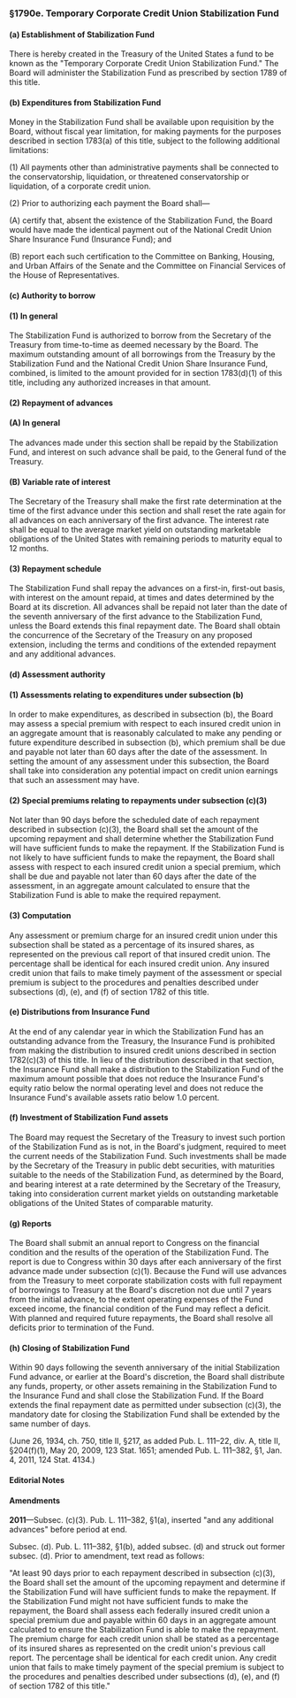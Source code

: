 ### §1790e. Temporary Corporate Credit Union Stabilization Fund ###

#### (a) Establishment of Stabilization Fund ####

There is hereby created in the Treasury of the United States a fund to be known as the "Temporary Corporate Credit Union Stabilization Fund." The Board will administer the Stabilization Fund as prescribed by section 1789 of this title.

#### (b) Expenditures from Stabilization Fund ####

Money in the Stabilization Fund shall be available upon requisition by the Board, without fiscal year limitation, for making payments for the purposes described in section 1783(a) of this title, subject to the following additional limitations:

(1) All payments other than administrative payments shall be connected to the conservatorship, liquidation, or threatened conservatorship or liquidation, of a corporate credit union.

(2) Prior to authorizing each payment the Board shall—

(A) certify that, absent the existence of the Stabilization Fund, the Board would have made the identical payment out of the National Credit Union Share Insurance Fund (Insurance Fund); and

(B) report each such certification to the Committee on Banking, Housing, and Urban Affairs of the Senate and the Committee on Financial Services of the House of Representatives.

#### (c) Authority to borrow ####

#### (1) In general ####

The Stabilization Fund is authorized to borrow from the Secretary of the Treasury from time-to-time as deemed necessary by the Board. The maximum outstanding amount of all borrowings from the Treasury by the Stabilization Fund and the National Credit Union Share Insurance Fund, combined, is limited to the amount provided for in section 1783(d)(1) of this title, including any authorized increases in that amount.

#### (2) Repayment of advances ####

#### (A) In general ####

The advances made under this section shall be repaid by the Stabilization Fund, and interest on such advance shall be paid, to the General fund of the Treasury.

#### (B) Variable rate of interest ####

The Secretary of the Treasury shall make the first rate determination at the time of the first advance under this section and shall reset the rate again for all advances on each anniversary of the first advance. The interest rate shall be equal to the average market yield on outstanding marketable obligations of the United States with remaining periods to maturity equal to 12 months.

#### (3) Repayment schedule ####

The Stabilization Fund shall repay the advances on a first-in, first-out basis, with interest on the amount repaid, at times and dates determined by the Board at its discretion. All advances shall be repaid not later than the date of the seventh anniversary of the first advance to the Stabilization Fund, unless the Board extends this final repayment date. The Board shall obtain the concurrence of the Secretary of the Treasury on any proposed extension, including the terms and conditions of the extended repayment and any additional advances.

#### (d) Assessment authority ####

#### (1) Assessments relating to expenditures under subsection (b) ####

In order to make expenditures, as described in subsection (b), the Board may assess a special premium with respect to each insured credit union in an aggregate amount that is reasonably calculated to make any pending or future expenditure described in subsection (b), which premium shall be due and payable not later than 60 days after the date of the assessment. In setting the amount of any assessment under this subsection, the Board shall take into consideration any potential impact on credit union earnings that such an assessment may have.

#### (2) Special premiums relating to repayments under subsection (c)(3) ####

Not later than 90 days before the scheduled date of each repayment described in subsection (c)(3), the Board shall set the amount of the upcoming repayment and shall determine whether the Stabilization Fund will have sufficient funds to make the repayment. If the Stabilization Fund is not likely to have sufficient funds to make the repayment, the Board shall assess with respect to each insured credit union a special premium, which shall be due and payable not later than 60 days after the date of the assessment, in an aggregate amount calculated to ensure that the Stabilization Fund is able to make the required repayment.

#### (3) Computation ####

Any assessment or premium charge for an insured credit union under this subsection shall be stated as a percentage of its insured shares, as represented on the previous call report of that insured credit union. The percentage shall be identical for each insured credit union. Any insured credit union that fails to make timely payment of the assessment or special premium is subject to the procedures and penalties described under subsections (d), (e), and (f) of section 1782 of this title.

#### (e) Distributions from Insurance Fund ####

At the end of any calendar year in which the Stabilization Fund has an outstanding advance from the Treasury, the Insurance Fund is prohibited from making the distribution to insured credit unions described in section 1782(c)(3) of this title. In lieu of the distribution described in that section, the Insurance Fund shall make a distribution to the Stabilization Fund of the maximum amount possible that does not reduce the Insurance Fund's equity ratio below the normal operating level and does not reduce the Insurance Fund's available assets ratio below 1.0 percent.

#### (f) Investment of Stabilization Fund assets ####

The Board may request the Secretary of the Treasury to invest such portion of the Stabilization Fund as is not, in the Board's judgment, required to meet the current needs of the Stabilization Fund. Such investments shall be made by the Secretary of the Treasury in public debt securities, with maturities suitable to the needs of the Stabilization Fund, as determined by the Board, and bearing interest at a rate determined by the Secretary of the Treasury, taking into consideration current market yields on outstanding marketable obligations of the United States of comparable maturity.

#### (g) Reports ####

The Board shall submit an annual report to Congress on the financial condition and the results of the operation of the Stabilization Fund. The report is due to Congress within 30 days after each anniversary of the first advance made under subsection (c)(1). Because the Fund will use advances from the Treasury to meet corporate stabilization costs with full repayment of borrowings to Treasury at the Board's discretion not due until 7 years from the initial advance, to the extent operating expenses of the Fund exceed income, the financial condition of the Fund may reflect a deficit. With planned and required future repayments, the Board shall resolve all deficits prior to termination of the Fund.

#### (h) Closing of Stabilization Fund ####

Within 90 days following the seventh anniversary of the initial Stabilization Fund advance, or earlier at the Board's discretion, the Board shall distribute any funds, property, or other assets remaining in the Stabilization Fund to the Insurance Fund and shall close the Stabilization Fund. If the Board extends the final repayment date as permitted under subsection (c)(3), the mandatory date for closing the Stabilization Fund shall be extended by the same number of days.

(June 26, 1934, ch. 750, title II, §217, as added Pub. L. 111–22, div. A, title II, §204(f)(1), May 20, 2009, 123 Stat. 1651; amended Pub. L. 111–382, §1, Jan. 4, 2011, 124 Stat. 4134.)

#### **Editorial Notes** ####

#### Amendments ####

**2011**—Subsec. (c)(3). Pub. L. 111–382, §1(a), inserted "and any additional advances" before period at end.

Subsec. (d). Pub. L. 111–382, §1(b), added subsec. (d) and struck out former subsec. (d). Prior to amendment, text read as follows:

"At least 90 days prior to each repayment described in subsection (c)(3), the Board shall set the amount of the upcoming repayment and determine if the Stabilization Fund will have sufficient funds to make the repayment. If the Stabilization Fund might not have sufficient funds to make the repayment, the Board shall assess each federally insured credit union a special premium due and payable within 60 days in an aggregate amount calculated to ensure the Stabilization Fund is able to make the repayment. The premium charge for each credit union shall be stated as a percentage of its insured shares as represented on the credit union's previous call report. The percentage shall be identical for each credit union. Any credit union that fails to make timely payment of the special premium is subject to the procedures and penalties described under subsections (d), (e), and (f) of section 1782 of this title."